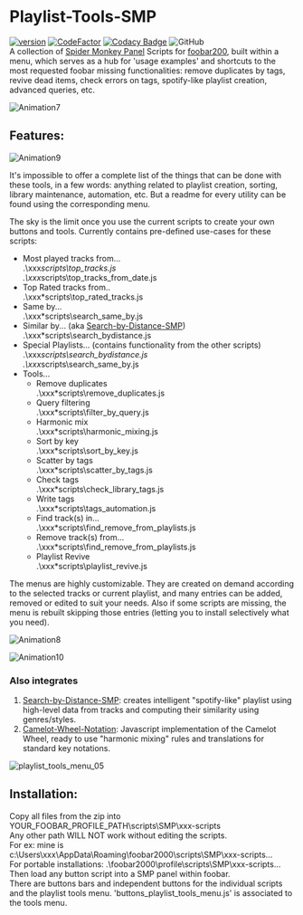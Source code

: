 # Playlist-Tools-SMP
[![version][version_badge]][changelog]
[![CodeFactor][codefactor_badge]](https://www.codefactor.io/repository/github/regorxxx/Playlist-Tools-SMP/overview/main)
[![Codacy Badge][codacy_badge]](https://www.codacy.com/gh/regorxxx/Playlist-Tools-SMP/dashboard?utm_source=github.com&amp;utm_medium=referral&amp;utm_content=regorxxx/Playlist-Tools-SMP&amp;utm_campaign=Badge_Grade)
![GitHub](https://img.shields.io/github/license/regorxxx/Playlist-Tools-SMP)  
A collection of [Spider Monkey Panel](https://theqwertiest.github.io/foo_spider_monkey_panel) Scripts for [foobar200](https://www.foobar2000.org), built within a menu, which serves as a hub for 'usage examples' and shortcuts to the most requested foobar missing functionalities: remove duplicates by tags, revive dead items, check errors on tags, spotify-like playlist creation, advanced queries, etc.

![Animation7](https://user-images.githubusercontent.com/83307074/116756221-471e8500-a9fb-11eb-96c9-2c269bf91fef.gif)

## Features: 

![Animation9](https://user-images.githubusercontent.com/83307074/116756215-44239480-a9fb-11eb-8489-b56a178c70f4.gif)

It's impossible to offer a complete list of the things that can be done with these tools, in a few words: anything related to playlist creation, sorting, library maintenance, automation, etc. But a readme for every utility can be found using the corresponding menu.

The sky is the limit once you use the current scripts to create your own buttons and tools. Currently contains pre-defined use-cases for these scripts:
* Most played tracks from...  
	.\xxx*scripts\top_tracks.js  
	.\xxx*scripts\top_tracks_from_date.js  
* Top Rated tracks from..  
	.\xxx*scripts\top_rated_tracks.js  
* Same by...  
	.\xxx*scripts\search_same_by.js
* Similar by... (aka [Search-by-Distance-SMP](https://github.com/regorxxx/Search-by-Distance-SMP/blob/main/README.md))  
	.\xxx*scripts\search_bydistance.js
* Special Playlists... (contains functionality from the other scripts)  
	.\xxx*scripts\search_bydistance.js  
	.\xxx*scripts\search_same_by.js  
* Tools...  
	* Remove duplicates  
		.\xxx*scripts\remove_duplicates.js
	* Query filtering  
		.\xxx*scripts\filter_by_query.js
	* Harmonic mix  
		.\xxx*scripts\harmonic_mixing.js
	* Sort by key  
		.\xxx*scripts\sort_by_key.js
	* Scatter by tags  
		.\xxx*scripts\scatter_by_tags.js
	* Check tags  
		.\xxx*scripts\check_library_tags.js
	* Write tags  
		.\xxx*scripts\tags_automation.js
	* Find track(s) in...  
		.\xxx*scripts\find_remove_from_playlists.js
	* Remove track(s) from...  
		.\xxx*scripts\find_remove_from_playlists.js
	* Playlist Revive  
		.\xxx*scripts\playlist_revive.js

The menus are highly customizable. They are created on demand according to the selected tracks or current playlist, and many entries can be added, removed or edited to suit your needs. Also if some scripts are missing, the menu is rebuilt skipping those entries (letting you to install selectively what you need).

![Animation8](https://user-images.githubusercontent.com/83307074/116756213-4259d100-a9fb-11eb-9452-657389977f69.gif)

![Animation10](https://user-images.githubusercontent.com/83307074/116756219-4685ee80-a9fb-11eb-80be-413f0e691dd4.gif)

### Also integrates
1. [Search-by-Distance-SMP](https://github.com/regorxxx/Search-by-Distance-SMP): creates intelligent "spotify-like" playlist using high-level data from tracks and computing their similarity using genres/styles.
2. [Camelot-Wheel-Notation](https://github.com/regorxxx/Camelot-Wheel-Notation): Javascript implementation of the Camelot Wheel, ready to use "harmonic mixing" rules and translations for standard key notations.

![playlist_tools_menu_05](https://user-images.githubusercontent.com/83307074/116759000-cebac280-aa00-11eb-8a81-9a450e13205a.gif)

## Installation: 
Copy all files from the zip into YOUR_FOOBAR_PROFILE_PATH\scripts\SMP\xxx-scripts  
Any other path WILL NOT work without editing the scripts.  
For ex: mine is c:\Users\xxx\AppData\Roaming\foobar2000\scripts\SMP\xxx-scripts\...  
For portable installations: .\foobar2000\profile\scripts\SMP\xxx-scripts\...  
Then load any button script into a SMP panel within foobar.  
There are buttons bars and independent buttons for the individual scripts and the playlist tools menu. 'buttons_playlist_tools_menu.js' is associated to the tools menu.

[changelog]: CHANGELOG.md
[version_badge]: https://img.shields.io/github/release/regorxxx/SPlaylist-Tools-SMP.svg
[codacy_badge]: https://api.codacy.com/project/badge/Grade/1677d2b0dee54548bf44614fcf808529
[codefactor_badge]: https://www.codefactor.io/repository/github/regorxxx/Playlist-Tools-SMP/badge/main